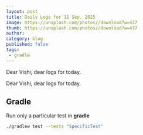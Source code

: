 ```yaml
---
layout: post
title: Daily Logs for 11 Sep, 2025
image: https://unsplash.com/photos//download?w=437
thumb: https://unsplash.com/photos//download?w=437
author: 
category: blog
published: false
tags:
 - gradle
---
```


Dear Vishi, dear logs for today.<!-- truncate_here -->

Dear Vishi, dear logs for today.

## Gradle

Run only a particular test in **gradle**

```bash 
./gradlew test --tests "SpecificTest"
```

